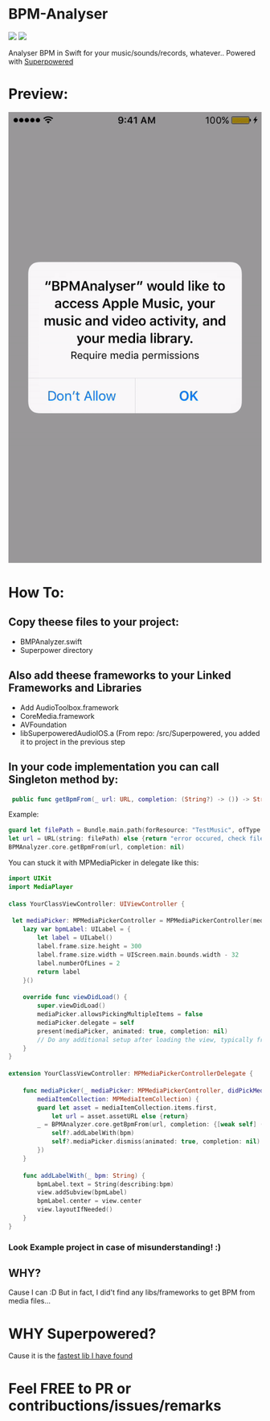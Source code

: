 # BPM-Analyser

![](https://img.shields.io/badge/swift-4.0-green.svg)
![](https://img.shields.io/badge/platform-ios-gray.svg)

Analyser BPM in Swift for your music/sounds/records, whatever..
Powered with [Superpowered](http://superpowered.com)

# Preview:
![](https://github.com/Luccifer/BPM-Analyser/blob/master/preview.gif)

# How To:

## Copy theese files to your project:
- BMPAnalyzer.swift
- Superpower directory

## Also add theese frameworks to your Linked Frameworks and Libraries
- Add AudioToolbox.framework
- CoreMedia.framework
- AVFoundation
- libSuperpoweredAudioIOS.a (From repo: /src/Superpowered, you added it to project in the previous step

## In your code implementation you can call Singleton method by:
```swift
 public func getBpmFrom(_ url: URL, completion: (String?) -> ()) -> String
```
Example:
```swift
guard let filePath = Bundle.main.path(forResource: "TestMusic", ofType: "m4a"),
let url = URL(string: filePath) else {return "error occured, check fileURL"}
BPMAnalyzer.core.getBpmFrom(url, completion: nil)

```

You can stuck it with MPMediaPicker in delegate like this:
```swift
import UIKit
import MediaPlayer

class YourClassViewController: UIViewController {

 let mediaPicker: MPMediaPickerController = MPMediaPickerController(mediaTypes: .music)
    lazy var bpmLabel: UILabel = {
        let label = UILabel()
        label.frame.size.height = 300
        label.frame.size.width = UIScreen.main.bounds.width - 32
        label.numberOfLines = 2
        return label
    }()
    
    override func viewDidLoad() {
        super.viewDidLoad()
        mediaPicker.allowsPickingMultipleItems = false
        mediaPicker.delegate = self
        present(mediaPicker, animated: true, completion: nil)
        // Do any additional setup after loading the view, typically from a nib.
    }
}

extension YourClassViewController: MPMediaPickerControllerDelegate {

    func mediaPicker(_ mediaPicker: MPMediaPickerController, didPickMediaItems
        mediaItemCollection: MPMediaItemCollection) {
        guard let asset = mediaItemCollection.items.first,
            let url = asset.assetURL else {return}
        _ = BPMAnalyzer.core.getBpmFrom(url, completion: {[weak self] (bpm) in
            self?.addLabelWith(bpm)
            self?.mediaPicker.dismiss(animated: true, completion: nil)
        })
    }
    
    func addLabelWith(_ bpm: String) {
        bpmLabel.text = String(describing:bpm)
        view.addSubview(bpmLabel)
        bpmLabel.center = view.center
        view.layoutIfNeeded()
    }
}

```
### Look Example project in case of misunderstanding! :)

## WHY?
Cause I can :D But in fact, I did't find any libs/frameworks to get BPM from media files...

# WHY Superpowered?
Cause it is the [fastest lib I have found](http://superpowered.com)

# Feel FREE to PR or contribuctions/issues/remarks
